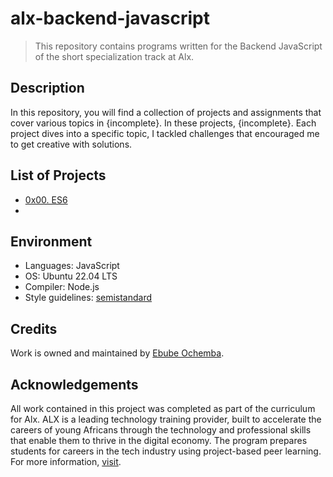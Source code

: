 # alx-backend-javascript

> This repository contains programs written for the Backend JavaScript of the short specialization track at Alx.

## Description

In this repository, you will find a collection of projects and assignments that cover various topics in {incomplete}. In these projects, {incomplete}. Each project dives into a specific topic, I tackled challenges that encouraged me to get creative with solutions.

## List of Projects

- [0x00. ES6](https://github.com/Ebube-Ochemba/alx-backend-javascript/tree/main/0x00-ES6_basics)
- [](https://github.com/Ebube-Ochemba/alx-backend-javascript/tree/main/)


## Environment
- Languages: JavaScript
- OS: Ubuntu 22.04 LTS
- Compiler: Node.js
- Style guidelines: [semistandard](https://github.com/standard/semistandard)

## Credits

Work is owned and maintained by [Ebube Ochemba](https://twitter.com/ebube116).

## Acknowledgements

All work contained in this project was completed as part of the curriculum for Alx. ALX is a leading technology training provider, built to accelerate the careers of young Africans through the technology and professional skills that enable them to thrive in the digital economy. The program prepares students for careers in the tech industry using project-based peer learning.
For more information, [visit](https://www.alxafrica.com/).

